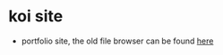 # koi site

* portfolio site, the old file browser can be found [here](https://flxsprite.xyz/file-browser/)